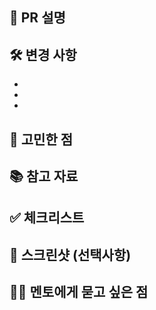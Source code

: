 ## 📝 PR 설명

<!-- 이 PR의 목적과 변경 사항을 간략히 설명해주세요. -->

## 🛠 변경 사항

<!-- 주요 변경 사항을 bullet point로 나열해주세요. -->

-
-
-

## 🤔 고민한 점

<!-- 구현 과정에서 고민했던 부분이나 의사 결정 과정을 설명해주세요. -->

## 📚 참고 자료

<!-- 참고한 문서, 튜토리얼, 스택오버플로우 등의 링크를 추가해주세요. -->

## ✅ 체크리스트

<!-- PR을 제출하기 전에 확인해야 할 사항들을 체크해주세요. -->

## 👀 스크린샷 (선택사항)

<!-- UI 변경사항이 있다면 스크린샷을 추가해주세요. -->

## 🙋‍♂️ 멘토에게 묻고 싶은 점

<!-- 멘토에게 특별히 물어보고 싶은 점이나 피드백을 받고 싶은 부분을 작성해주세요. -->
